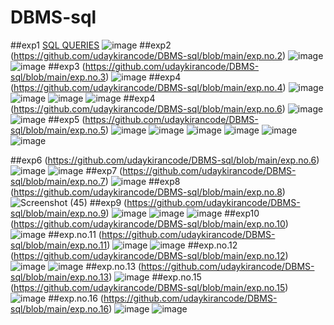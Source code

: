 # DBMS-sql
##exp1
[SQL QUERIES](https://github.com/udaykirancode/DBMS-sql/blob/main/exp.no.1)
![image](https://user-images.githubusercontent.com/113407411/191207117-207ad8d3-9284-40e6-938d-94fafeef713a.png)
##exp2
(https://github.com/udaykirancode/DBMS-sql/blob/main/exp.no.2)
![image](https://user-images.githubusercontent.com/113407411/191215678-d4f7e92d-fe88-4747-82eb-9980d98ae084.png)
![image](https://user-images.githubusercontent.com/113407411/191215741-e149c574-83f6-4598-8237-8c6e21a40431.png)
##exp3
(https://github.com/udaykirancode/DBMS-sql/blob/main/exp.no.3)
![image](https://user-images.githubusercontent.com/113407411/191215923-c05d887d-f960-4e15-a14b-91ab443f4379.png)
##exp4
(https://github.com/udaykirancode/DBMS-sql/blob/main/exp.no.4)
![image](https://user-images.githubusercontent.com/113407411/191282181-121c7ffb-2db1-47a7-914e-26e51a0e2ce9.png)
![image](https://user-images.githubusercontent.com/113407411/191282346-3aff18f8-2bc1-4dc0-962d-acbed4f0141f.png)
![image](https://user-images.githubusercontent.com/113407411/191282403-2268d551-b970-4140-9c2d-d271c2b9ba90.png)
![image](https://user-images.githubusercontent.com/113407411/191290959-d4c1109b-1bf0-497d-9502-79dbc4a43fcf.png)
##exp4
(https://github.com/udaykirancode/DBMS-sql/blob/main/exp.no.6)
![image](https://user-images.githubusercontent.com/113407411/191301759-509e0dd1-7fb1-4264-b01b-29bbbf28eda1.png)
![image](https://user-images.githubusercontent.com/113407411/191302009-8c8ec8e8-3a68-4047-b8b2-46e31ff31f65.png)
##exp5
(https://github.com/udaykirancode/DBMS-sql/blob/main/exp.no.5)
![image](https://user-images.githubusercontent.com/113407411/191408409-45f10913-7136-4f59-95b5-a77b9de12530.png)
![image](https://user-images.githubusercontent.com/113407411/191408312-aac29ca7-2442-4f74-8cdc-9ce7ca88547c.png)
![image](https://user-images.githubusercontent.com/113407411/191408335-6c2743e7-8679-451b-b3ba-13f7b452f4d8.png)
![image](https://user-images.githubusercontent.com/113407411/191408349-cb20dfd8-194b-4742-b0c0-e6b82dc4656f.png)
![image](https://user-images.githubusercontent.com/113407411/191408363-16998c83-5c58-4a6c-b79f-fadabbb76527.png)
![image](https://user-images.githubusercontent.com/113407411/191408378-69a2fda1-da13-4ea3-9361-030ac7c132fe.png)

##exp6
(https://github.com/udaykirancode/DBMS-sql/blob/main/exp.no.6)
![image](https://user-images.githubusercontent.com/113407411/191306860-eb8b022a-735c-4a60-8379-268096e9653e.png)
![image](https://user-images.githubusercontent.com/113407411/191306951-9527f60d-e439-4102-8c30-39059d037d52.png)
##exp7
(https://github.com/udaykirancode/DBMS-sql/blob/main/exp.no.7)
![image](https://user-images.githubusercontent.com/113407411/191306380-f00189a0-b56f-4fd7-b84f-1e6fa1ea88a8.png)
##exp8
(https://github.com/udaykirancode/DBMS-sql/blob/main/exp.no.8)
![Screenshot (45)](https://user-images.githubusercontent.com/113407411/191425453-f836aaea-c91a-4bad-8917-a9a28b963792.png)
##exp9
(https://github.com/udaykirancode/DBMS-sql/blob/main/exp.no.9)
![image](https://user-images.githubusercontent.com/113407411/191425756-61968b5d-711c-48dd-bcaf-75865adc1039.png)
![image](https://user-images.githubusercontent.com/113407411/191425789-7a2fd4b5-70bd-430c-b58d-6abd88c37e28.png)
![image](https://user-images.githubusercontent.com/113407411/191425826-2054283d-9e58-46d1-aa06-eacb98d816e6.png)
##exp10
(https://github.com/udaykirancode/DBMS-sql/blob/main/exp.no.10)
![image](https://user-images.githubusercontent.com/113407411/191452501-4c1ef8e8-16cd-4ced-8539-9711f9dec889.png)
##exp.no.11
(https://github.com/udaykirancode/DBMS-sql/blob/main/exp.no.11)
![image](https://user-images.githubusercontent.com/113407411/191533091-2a26dbae-57b6-44e8-9715-cb6f156cd10d.png)
![image](https://user-images.githubusercontent.com/113407411/191534327-e848d8d0-c9d7-4d36-a192-9bc67fd6ea78.png)
##exp.no.12
(https://github.com/udaykirancode/DBMS-sql/blob/main/exp.no.12)
![image](https://user-images.githubusercontent.com/113407411/191538651-778091d7-e5ea-46ea-8274-7b2694d066b4.png)
![image](https://user-images.githubusercontent.com/113407411/191538695-4bdd0346-8406-4425-b1ce-4c80e7fa3150.png)
##exp.no.13
(https://github.com/udaykirancode/DBMS-sql/blob/main/exp.no.13)
![image](https://user-images.githubusercontent.com/113407411/191541141-63207a3d-adca-4adf-886c-373b2a9059c7.png)
##exp.no.15
(https://github.com/udaykirancode/DBMS-sql/blob/main/exp.no.15)
![image](https://user-images.githubusercontent.com/113407411/191548417-98f57aac-f3e7-49e9-af4a-dd2f15aee5ff.png)
##exp.no.16
(https://github.com/udaykirancode/DBMS-sql/blob/main/exp.no.16)
![image](https://user-images.githubusercontent.com/113407411/191662059-dfc197de-dacc-4450-9dc8-f189aa334715.png)
![image](https://user-images.githubusercontent.com/113407411/191662044-c77b8a62-a2d2-4892-beed-32bf1c8d63df.png)
